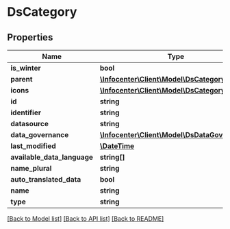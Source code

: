 # DsCategory

## Properties
Name | Type | Description | Notes
------------ | ------------- | ------------- | -------------
**is_winter** | **bool** |  | [optional] 
**parent** | [**\Infocenter\Client\Model\DsCategorySimplex**](DsCategorySimplex.md) |  | [optional] 
**icons** | [**\Infocenter\Client\Model\DsCategoryIcon[]**](DsCategoryIcon.md) |  | [optional] 
**id** | **string** |  | [optional] 
**identifier** | **string** |  | [optional] 
**datasource** | **string** |  | [optional] 
**data_governance** | [**\Infocenter\Client\Model\DsDataGovernance**](DsDataGovernance.md) |  | [optional] 
**last_modified** | [**\DateTime**](\DateTime.md) |  | [optional] 
**available_data_language** | **string[]** |  | [optional] 
**name_plural** | **string** |  | [optional] 
**auto_translated_data** | **bool** |  | [optional] 
**name** | **string** |  | [optional] 
**type** | **string** |  | [optional] 

[[Back to Model list]](../../README.md#documentation-for-models) [[Back to API list]](../../README.md#documentation-for-api-endpoints) [[Back to README]](../../README.md)

